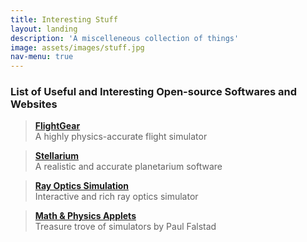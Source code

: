```yaml
---
title: Interesting Stuff
layout: landing
description: 'A miscelleneous collection of things'
image: assets/images/stuff.jpg
nav-menu: true
---
```


<!-- Main -->
<div id="main">

<!-- One -->
<section id="one">
	<div class="inner">
		<h3>List of Useful and Interesting Open-source Softwares and Websites</h3>
		<div class="row">
        	<div class="6u 12u$(medium)"><blockquote><b><a href="https://www.flightgear.org/" target="_blank">FlightGear</a></b> <br> A highly physics-accurate flight simulator</blockquote></div>
        	<div class="6u$ 12u$(medium)"><blockquote><b><a href="https://stellarium.org/" target="_blank">Stellarium</a></b> <br>A realistic and accurate planetarium software</blockquote></div>
			<div class="6u 12u$(medium)"><blockquote><b><a href="https://phydemo.app/ray-optics/simulator/" target="_blank">Ray Optics Simulation</a></b> <br>Interactive and rich ray optics simulator</blockquote></div>
			<div class="6u$ 12u$(medium)"><blockquote><b><a href="https://www.falstad.com/mathphysics.html" target="_blank">Math & Physics Applets</a></b> <br>Treasure trove of simulators by Paul Falstad</blockquote></div>
		</div>
	</div>
</section>
